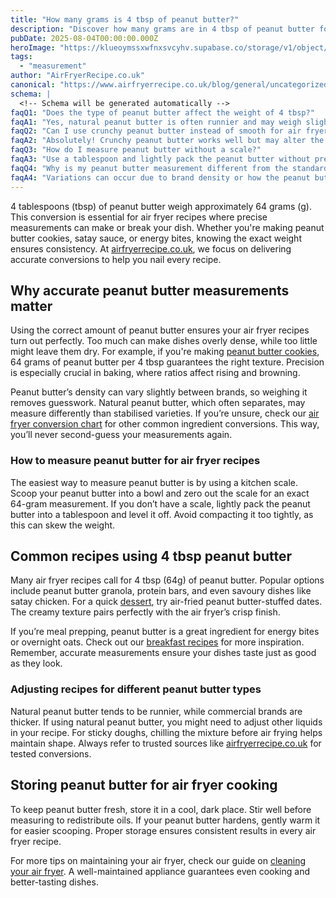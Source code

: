 ```yaml
---
title: "How many grams is 4 tbsp of peanut butter?"
description: "Discover how many grams are in 4 tbsp of peanut butter for perfect air fryer recipes. Get accurate conversions and cooking tips here!"
pubDate: 2025-08-04T00:00:00.000Z
heroImage: "https://klueoymssxwfnxsvcyhv.supabase.co/storage/v1/object/public/Shmucket/how-many-grams-is-4-tbsp-of-peanut-butter.webp"
tags:
  - "measurement"
author: "AirFryerRecipe.co.uk"
canonical: "https://www.airfryerrecipe.co.uk/blog/general/uncategorized/how-many-grams-is-4-tbsp-of-peanut-butter"
schema: |
  <!-- Schema will be generated automatically -->
faqQ1: "Does the type of peanut butter affect the weight of 4 tbsp?"
faqA1: "Yes, natural peanut butter is often runnier and may weigh slightly less per tablespoon compared to stabilised brands. For accuracy, always weigh your peanut butter if possible."
faqQ2: "Can I use crunchy peanut butter instead of smooth for air fryer recipes?"
faqA2: "Absolutely! Crunchy peanut butter works well but may alter the texture slightly. If a recipe calls for smooth, blending crunchy peanut butter briefly can help achieve a similar consistency."
faqQ3: "How do I measure peanut butter without a scale?"
faqA3: "Use a tablespoon and lightly pack the peanut butter without pressing too hard. Level it off with a knife for an approximate 16-gram per tablespoon measurement (64g for 4 tbsp)."
faqQ4: "Why is my peanut butter measurement different from the standard 64g?"
faqA4: "Variations can occur due to brand density or how the peanut butter is packed. For best results, weigh it or refer to our <a href=https://www.airfryerrecipe.co.uk/air-fryer-conversion-chart>conversion chart</a> for adjustments."
---
```

<p>4 tablespoons (tbsp) of peanut butter weigh approximately 64 grams (g). This conversion is essential for air fryer recipes where precise measurements can make or break your dish. Whether you're making peanut butter cookies, satay sauce, or energy bites, knowing the exact weight ensures consistency. At <a href=https://www.airfryerrecipe.co.uk>airfryerrecipe.co.uk</a>, we focus on delivering accurate conversions to help you nail every recipe.</p>  

<h2>Why accurate peanut butter measurements matter</h2>  
<p>Using the correct amount of peanut butter ensures your air fryer recipes turn out perfectly. Too much can make dishes overly dense, while too little might leave them dry. For example, if you're making <a href=https://www.airfryerrecipe.co.uk/recipes>peanut butter cookies</a>, 64 grams of peanut butter per 4 tbsp guarantees the right texture. Precision is especially crucial in baking, where ratios affect rising and browning.</p>  

<p>Peanut butter’s density can vary slightly between brands, so weighing it removes guesswork. Natural peanut butter, which often separates, may measure differently than stabilised varieties. If you’re unsure, check our <a href=https://www.airfryerrecipe.co.uk/air-fryer-conversion-chart>air fryer conversion chart</a> for other common ingredient conversions. This way, you’ll never second-guess your measurements again.</p>  

<h3>How to measure peanut butter for air fryer recipes</h3>  
<p>The easiest way to measure peanut butter is by using a kitchen scale. Scoop your peanut butter into a bowl and zero out the scale for an exact 64-gram measurement. If you don’t have a scale, lightly pack the peanut butter into a tablespoon and level it off. Avoid compacting it too tightly, as this can skew the weight.</p>  

<h2>Common recipes using 4 tbsp peanut butter</h2>  
<p>Many air fryer recipes call for 4 tbsp (64g) of peanut butter. Popular options include peanut butter granola, protein bars, and even savoury dishes like satay chicken. For a quick <a href=https://www.airfryerrecipe.co.uk/recipe-category/dessert>dessert</a>, try air-fried peanut butter-stuffed dates. The creamy texture pairs perfectly with the air fryer’s crisp finish.</p>  

<p>If you’re meal prepping, peanut butter is a great ingredient for energy bites or overnight oats. Check out our <a href=https://www.airfryerrecipe.co.uk/recipe-category/breakfast>breakfast recipes</a> for more inspiration. Remember, accurate measurements ensure your dishes taste just as good as they look.</p>  

<h3>Adjusting recipes for different peanut butter types</h3>  
<p>Natural peanut butter tends to be runnier, while commercial brands are thicker. If using natural peanut butter, you might need to adjust other liquids in your recipe. For sticky doughs, chilling the mixture before air frying helps maintain shape. Always refer to trusted sources like <a href=https://www.airfryerrecipe.co.uk>airfryerrecipe.co.uk</a> for tested conversions.</p>  

<h2>Storing peanut butter for air fryer cooking</h2>  
<p>To keep peanut butter fresh, store it in a cool, dark place. Stir well before measuring to redistribute oils. If your peanut butter hardens, gently warm it for easier scooping. Proper storage ensures consistent results in every air fryer recipe.</p>  

<p>For more tips on maintaining your air fryer, check our guide on <a href=https://www.airfryerrecipe.co.uk/air-fryer-cleaner>cleaning your air fryer</a>. A well-maintained appliance guarantees even cooking and better-tasting dishes.</p>
